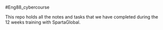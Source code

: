 #Eng88_cybercourse

This repo holds all the notes and tasks that we have completed during the 12 weeks training with SpartaGlobal.